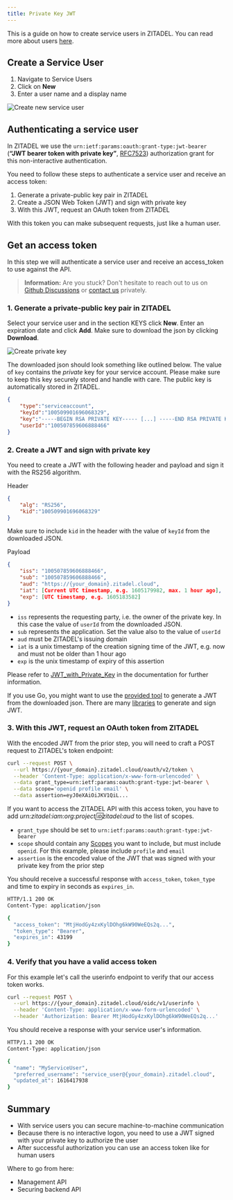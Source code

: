 ```yaml
---
title: Private Key JWT
---
```


This is a guide on how to create service users in ZITADEL. You can read more about users [here](/concepts/structure/users.md).
## Create a Service User

1. Navigate to Service Users
2. Click on **New**
3. Enter a user name and a display name

![Create new service user](/img/console_serviceusers_create.gif)

## Authenticating a service user

In ZITADEL we use the `urn:ietf:params:oauth:grant-type:jwt-bearer` (**“JWT bearer token with private key”**, [RFC7523](https://tools.ietf.org/html/rfc7523)) authorization grant for this non-interactive authentication.

You need to follow these steps to authenticate a service user and receive an access token:

1. Generate a private-public key pair in ZITADEL
2. Create a JSON Web Token (JWT) and sign with private key
3. With this JWT, request an OAuth token from ZITADEL

With this token you can make subsequent requests, just like a human user.

## Get an access token

In this step we will authenticate a service user and receive an access_token to use against the API.

> **Information:** Are you stuck? Don't hesitate to reach out to us on [Github Discussions](https://github.com/zitadel/zitadel/discussions) or [contact us](https://zitadel.com/contact/) privately.

### 1. Generate a private-public key pair in ZITADEL

Select your service user and in the section KEYS click **New**. Enter an expiration date and click **Add**. Make sure to download the json by clicking **Download**.

![Create private key](/img/console_serviceusers_new_key.gif)

The downloaded json should look something like outlined below. The value of `key` contains the *private* key for your service account. Please make sure to keep this key securely stored and handle with care. The public key is automatically stored in ZITADEL.

```json
{
    "type":"serviceaccount",
    "keyId":"100509901696068329",
    "key":"-----BEGIN RSA PRIVATE KEY----- [...] -----END RSA PRIVATE KEY-----\n",
    "userId":"100507859606888466"
}
```

### 2. Create a JWT and sign with private key

You need to create a JWT with the following header and payload and sign it with the RS256 algorithm.

Header

```json
{
    "alg": "RS256",
    "kid":"100509901696068329"
}
```

Make sure to include `kid` in the header with the value of `keyId` from the downloaded JSON.

Payload

```json
{
    "iss": "100507859606888466",
    "sub": "100507859606888466",
    "aud": "https://{your_domain}.zitadel.cloud",
    "iat": [Current UTC timestamp, e.g. 1605179982, max. 1 hour ago],
    "exp": [UTC timestamp, e.g. 1605183582]
}
```

* `iss` represents the requesting party, i.e. the owner of the private key. In this case the value of `userId` from the downloaded JSON.
* `sub` represents the application. Set the value also to the value of `userId`
* `aud` must be ZITADEL's issuing domain
* `iat` is a unix timestamp of the creation signing time of the JWT, e.g. now and must not be older than 1 hour ago
* `exp` is the unix timestamp of expiry of this assertion

Please refer to [JWT_with_Private_Key](/apis/openidoauth/authn-methods#jwt-with-private-key) in the documentation for further information.

If you use Go, you might want to use the [provided tool](https://github.com/zitadel/zitadel-tools) to generate a JWT from the downloaded json. There are many [libraries](https://jwt.io/#libraries-io) to generate and sign JWT.

### 3. With this JWT, request an OAuth token from ZITADEL

With the encoded JWT from the prior step, you will need to craft a POST request to ZITADEL's token endpoint:

```bash
curl --request POST \
  --url https://{your_domain}.zitadel.cloud/oauth/v2/token \
  --header 'Content-Type: application/x-www-form-urlencoded' \
  --data grant_type=urn:ietf:params:oauth:grant-type:jwt-bearer \
  --data scope='openid profile email' \
  --data assertion=eyJ0eXAiOiJKV1QiL...
```

If you want to access the ZITADEL API with this access token, you have to add *urn:zitadel:iam:org:project:id:zitadel:aud* to the list of scopes.

* `grant_type` should be set to `urn:ietf:params:oauth:grant-type:jwt-bearer`
* `scope` should contain any [Scopes](/apis/openidoauth/scopes) you want to include, but must include `openid`. For this example, please include `profile` and `email`
* `assertion` is the encoded value of the JWT that was signed with your private key from the prior step

You should receive a successful response with `access_token`,  `token_type` and time to expiry in seconds as `expires_in`.

```bash
HTTP/1.1 200 OK
Content-Type: application/json

{
  "access_token": "MtjHodGy4zxKylDOhg6kW90WeEQs2q...",
  "token_type": "Bearer",
  "expires_in": 43199
}
```

### 4. Verify that you have a valid access token

For this example let's call the userinfo endpoint to verify that our access token works.

```bash
curl --request POST \
  --url https://{your_domain}.zitadel.cloud/oidc/v1/userinfo \
  --header 'Content-Type: application/x-www-form-urlencoded' \
  --header 'Authorization: Bearer MtjHodGy4zxKylDOhg6kW90WeEQs2q...'
```

You should receive a response with your service user's information.

```bash
HTTP/1.1 200 OK
Content-Type: application/json

{
  "name": "MyServiceUser",
  "preferred_username": "service_user@{your_domain}.zitadel.cloud",
  "updated_at": 1616417938
}
```

## Summary

* With service users you can secure machine-to-machine communication
* Because there is no interactive logon, you need to use a JWT signed with your private key to authorize the user
* After successful authorization you can use an access token like for human users

Where to go from here:

* Management API
* Securing backend API
